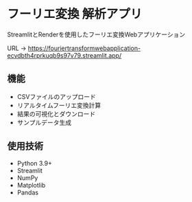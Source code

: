 # フーリエ変換 解析アプリ

StreamlitとRenderを使用したフーリエ変換Webアプリケーション 

URL → https://fouriertransformwebapplication-ecvdbth4rprkuqb9s97v79.streamlit.app/


## 機能
- CSVファイルのアップロード
- リアルタイムフーリエ変換計算
- 結果の可視化とダウンロード
- サンプルデータ生成

## 使用技術
- Python 3.9+
- Streamlit
- NumPy
- Matplotlib
- Pandas
